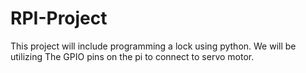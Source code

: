 # RPI-Project
This project will include programming a lock using python. We will be utilizing The GPIO pins on the pi to connect to servo motor.
